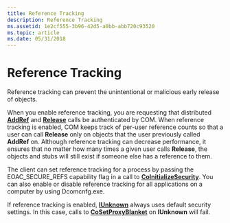 ```yaml
---
title: Reference Tracking
description: Reference Tracking
ms.assetid: 1e2cf555-3b96-42d5-a0bb-abb720c93520
ms.topic: article
ms.date: 05/31/2018
---
```


# Reference Tracking

Reference tracking can prevent the unintentional or malicious early release of objects.

When you enable reference tracking, you are requesting that distributed [**AddRef**](https://msdn.microsoft.com/library/ms691379(v=VS.85).aspx) and [**Release**](https://msdn.microsoft.com/library/ms682317(v=VS.85).aspx) calls be authenticated by COM. When reference tracking is enabled, COM keeps track of per-user reference counts so that a user can call **Release** only on objects that the user previously called **AddRef** on. Although reference tracking can decrease performance, it ensures that no matter how many times a given user calls **Release**, the objects and stubs will still exist if someone else has a reference to them.

The client can set reference tracking for a process by passing the EOAC\_SECURE\_REFS capability flag in a call to [**CoInitializeSecurity**](/windows/desktop/api/combaseapi/nf-combaseapi-coinitializesecurity). You can also enable or disable reference tracking for all applications on a computer by using Dcomcnfg.exe.

If reference tracking is enabled, [**IUnknown**](/windows/desktop/api/Unknwn/nn-unknwn-iunknown) always uses default security settings. In this case, calls to [**CoSetProxyBlanket**](/windows/desktop/api/combaseapi/nf-combaseapi-cosetproxyblanket) on **IUnknown** will fail.

 

 




